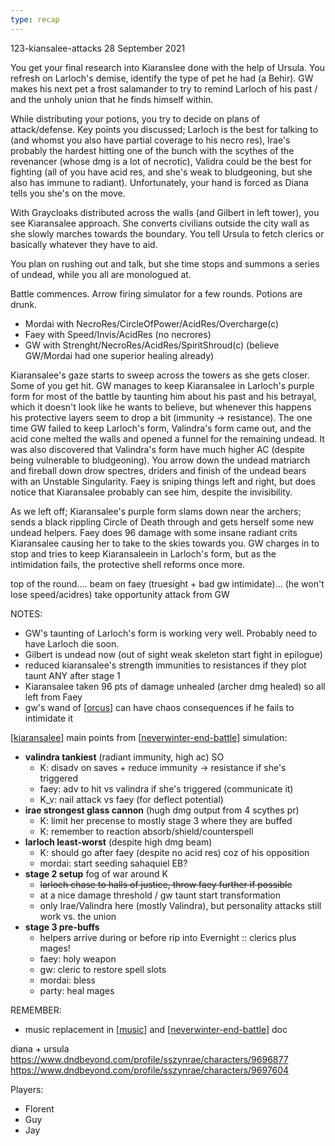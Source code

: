 ```yaml
---
type: recap
---
```


123-kiansalee-attacks
28 September 2021

You get your final research into Kiaranslee done with the help of Ursula. You refresh on Larloch's demise, identify the type of pet he had (a Behir). GW makes his next pet a frost salamander to try to remind Larloch of his past / and the unholy union that he finds himself within.

While distributing your potions, you try to decide on plans of attack/defense.
Key points you discussed; Larloch is the best for talking to (and whomst you also have partial coverage to his necro res), Irae's probably the hardest hitting one of the bunch with the scythes of the revenancer (whose dmg is a lot of necrotic), Validra could be the best for fighting (all of you have acid res, and she's weak to bludgeoning, but she also has immune to radiant). Unfortunately, your hand is forced as Diana tells you she's on the move.

With Graycloaks distributed across the walls (and Gilbert in left tower), you see Kiaransalee approach. She converts civilians outside the city wall as she slowly marches towards the boundary. You tell Ursula to fetch clerics or basically whatever they have to aid.

You plan on rushing out and talk, but she time stops and summons a series of undead, while you all are monologued at.

Battle commences. Arrow firing simulator for a few rounds. Potions are drunk.

- Mordai with NecroRes/CircleOfPower/AcidRes/Overcharge(c)
- Faey with Speed/Invis/AcidRes (no necrores)
- GW with Strenght/NecroRes/AcidRes/SpiritShroud(c)
(believe GW/Mordai had one superior healing already)

Kiaransalee's gaze starts to sweep across the towers as she gets closer. Some of you get hit.
GW manages to keep Kiaransalee in Larloch's purple form for most of the battle by taunting him about his past and his betrayal, which it doesn't look like he wants to believe, but whenever this happens his protective layers seem to drop a bit (immunity -> resistance).
The one time GW failed to keep Larloch's form, Valindra's form came out, and the acid cone melted the walls and opened a funnel for the remaining undead. It was also discovered that Valindra's form have much higher AC (despite being vulnerable to bludgeoning).
You arrow down the undead matriarch and fireball down drow spectres, driders and finish of the undead bears with an Unstable Singularity.
Faey is sniping things left and right, but does notice that Kiaransalee probably can see him, despite the invisibility.

As we left off; Kiaransalee's purple form slams down near the archers; sends a black rippling Circle of Death through and gets herself some new undead helpers.
Faey does 96 damage with some insane radiant crits Kiaransalee causing her to take to the skies towards you. GW charges in to stop and tries to keep Kiaransaleein in Larloch's form, but as the intimidation fails, the protective shell reforms once more.

top of the round....
beam on faey (truesight + bad gw intimidate)... (he won't lose speed/acidres)
take opportunity attack from GW

NOTES:
- GW's taunting of Larloch's form is working very well. Probably need to have Larloch die soon.
- Gilbert is undead now (out of sight weak skeleton start fight in epilogue)
- reduced kiaransalee's strength immunities to resistances if they plot taunt ANY after stage 1
- Kiaransalee taken 96 pts of damage unhealed (archer dmg healed) so all left from Faey
- gw's wand of [[orcus]] can have chaos consequences if he fails to intimidate it

[[kiaransalee]] main points from [[neverwinter-end-battle]] simulation:
- **valindra tankiest** (radiant immunity, high ac) SO
  * K: disadv on saves + reduce immunity -> resistance if she's triggered
  * faey: adv to hit vs valindra if she's triggered (communicate it)
  * K_v: nail attack vs faey (for deflect potential)
- **irae strongest glass cannon** (hugh dmg output from 4 scythes pr)
  * K: limit her precense to mostly stage 3 where they are buffed
  * K: remember to reaction absorb/shield/counterspell
- **larloch least-worst** (despite high dmg beam)
  * K: should go after faey (despite no acid res) coz of his opposition
  * mordai: start seeding sahaquiel EB?
- **stage 2 setup** fog of war around K
  * ~~larloch chase to halls of justice, throw faey further if possible~~
  * at a nice damage threshold / gw taunt start transformation
  * only Irae/Valindra here (mostly Valindra), but personality attacks still work vs. the union
- **stage 3 pre-buffs**
  * helpers arrive during or before rip into Evernight :: clerics plus mages!
  * faey: holy weapon
  * gw: cleric to restore spell slots
  * mordai: bless
  * party: heal mages

REMEMBER:
- music replacement in [[music]] and [[neverwinter-end-battle]] doc

diana + ursula
https://www.dndbeyond.com/profile/sszynrae/characters/9696877
https://www.dndbeyond.com/profile/sszynrae/characters/9697604

Players:
- Florent
- Guy
- Jay

[//begin]: # "Autogenerated link references for markdown compatibility"
[orcus]: ../deities/orcus "Orcus"
[kiaransalee]: ../deities/kiaransalee "Kiaransalee"
[neverwinter-end-battle]: ../north/neverwinter-end-battle "Neverwinter v Kiaransalee"
[music]: ../rules/music "Music"
[//end]: # "Autogenerated link references"
